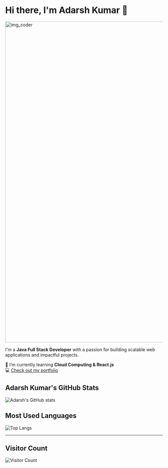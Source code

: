 # Hi there, I'm Adarsh Kumar 👋  

<img width="1536" height="1024" alt="img_coder" src="https://github.com/user-attachments/assets/df46e45b-c547-4d6c-a73d-6713564c1eed" />

I'm a **Java Full Stack Developer** with a passion for building scalable web applications and impactful projects.  

🌱 I’m currently learning **Cloud Computing & React.js**  
💻 [Check out my portfolio](#)  

## Adarsh Kumar's GitHub Stats  

![Adarsh's GitHub stats](https://github-readme-stats.vercel.app/api?username=Adarsh2089&show_icons=true&theme=radical)

## Most Used Languages  

![Top Langs](https://github-readme-stats.vercel.app/api/top-langs/?username=Adarsh2089&layout=compact&theme=radical)  

---

## Visitor Count  

![Visitor Count](https://komarev.com/ghpvc/?username=Adarsh2089&color=blue)  
